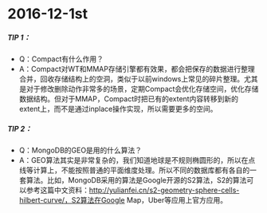 # 2016-12-1st

##### TIP 1：

- Q：Compact有什么作用？
- A：Compact对WT和MMAP存储引擎都有效果，都会把保存的数据进行整理合并，回收存储结构上的空洞，类似于以前windows上常见的碎片整理。尤其是对于修改删除动作非常多的场景，定期Compact会优化存储空间，优化存储数据结构。但对于MMAP，Compact时把已有的extent内容转移到新的extent上，而不是通过inplace操作实现，所以需要更多的空间。

##### TIP 2：

- Q：MongoDB的GEO是用的什么算法？
- A：GEO算法其实是非常复杂的，我们知道地球是不规则椭圆形的，所以在点线等计算上，不能按照普通的平面维度处理。所以不同的数据库都有各自的一套算法。比如，MongoDB采用的算法是Google开源的S2算法，S2的算法可以参考这篇中文资料：http://yulianfei.cn/s2-geometry-sphere-cells-hilbert-curve/，S2算法在Google Map，Uber等应用上官方应用。